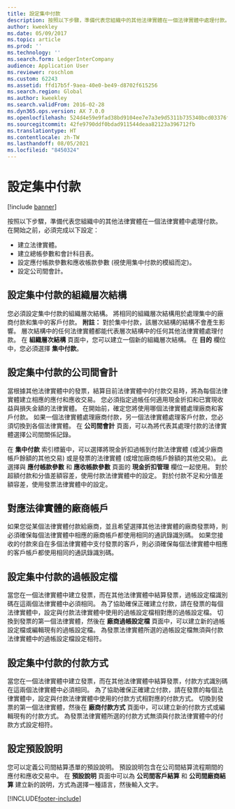 ```yaml
---
title: 設定集中付款
description: 按照以下步驟，準備代表您組織中的其他法律實體在一個法律實體中處理付款。
author: kweekley
ms.date: 05/09/2017
ms.topic: article
ms.prod: ''
ms.technology: ''
ms.search.form: LedgerInterCompany
audience: Application User
ms.reviewer: roschlom
ms.custom: 62243
ms.assetid: ffd17b5f-9aea-40e0-be49-d8702f615256
ms.search.region: Global
ms.author: kweekley
ms.search.validFrom: 2016-02-28
ms.dyn365.ops.version: AX 7.0.0
ms.openlocfilehash: 524d4e59e9fad38bd9104ee7e7a3e9d5311b735340bcd03376fc0ebc48eb7174
ms.sourcegitcommit: 42fe9790ddf0bdad911544deaa82123a396712fb
ms.translationtype: HT
ms.contentlocale: zh-TW
ms.lasthandoff: 08/05/2021
ms.locfileid: "8450324"
---
```

# <a name="set-up-centralized-payments"></a>設定集中付款

[!include [banner](../includes/banner.md)]

按照以下步驟，準備代表您組織中的其他法律實體在一個法律實體中處理付款。 在開始之前，必須完成以下設定：

-   建立法律實體。
-   建立總帳參數和會計科目表。
-   設定應付帳款參數和應收帳款參數 (視使用集中付款的模組而定)。
-   設定公司間會計。

## <a name="set-up-an-organizational-hierarchy-for-centralized-payments"></a>設定集中付款的組織層次結構
您必須設定集中付款的組織層次結構。 將相同的組織層次結構用於處理集中的廠商付款和集中的客戶付款。 **附註：** 對於集中付款，該層次結構的結構不會產生影響。 層次結構中的任何法律實體都能代表層次結構中的任何其他法律實體處理付款。 在 **組織層次結構** 頁面中，您可以建立一個新的組織層次結構。 在 **目的** 欄位中，您必須選擇 **集中付款**。 

## <a name="set-up-an-intercompany-account-for-centralized-payments"></a>設定集中付款的公司間會計
當根據其他法律實體中的發票，結算目前法律實體中的付款交易時，將為每個法律實體建立相應的應付和應收交易。 您必須指定過帳任何適用現金折扣和已實現收益與損失金額的法律實體。 在開始前，確定您將使用哪個法律實體處理廠商和客戶付款。 如果一個法律實體處理廠商付款，另一個法律實體處理客戶付款，您必須切換到各個法律實體。 在 **公司間會計** 頁面，可以為將代表其處理付款的法律實體選擇公司間關係記錄。 

在 **集中付款** 索引標籤中，可以選擇將現金折扣過帳到付款法律實體 (或減少廠商帳戶餘額的其他交易) 或是發票的法律實體 (或增加廠商帳戶餘額的其他交易)。 此選擇與 **應付帳款參數** 和 **應收帳款參數** 頁面的 **現金折扣管理** 欄位一起使用。 對於超額付款和分值差額容差，使用付款法律實體中的設定。 對於付款不足和分值差額容差，使用發票法律實體中的設定。

## <a name="map-vendor-accounts-across-legal-entities"></a>對應法律實體的廠商帳戶
如果您從某個法律實體付款給廠商，並且希望選擇其他法律實體的廠商發票時，則必須確保每個法律實體中相應的廠商帳戶都使用相同的通訊錄識別碼。 如果您接收的付款來自在多個法律實體中支付發票的客戶，則必須確保每個法律實體中相應的客戶帳戶都使用相同的通訊錄識別碼。

## <a name="set-up-posting-profiles-for-centralized-payments"></a>設定集中付款的過帳設定檔
當您在一個法律實體中建立發票，而在其他法律實體中結算發票，過帳設定檔識別碼在這兩個法律實體中必須相同。 為了協助確保正確建立付款，請在發票的每個法律實體中，設定與付款法律實體中使用的過帳設定檔相對應的過帳設定檔。 切換到發票的第一個法律實體，然後在 **廠商過帳設定檔** 頁面中，可以建立新的過帳設定檔或編輯現有的過帳設定檔。 為發票法律實體所選的過帳設定檔無須與付款法律實體中的過帳設定檔設定相符。

## <a name="set-up-methods-of-payment-for-centralized-payments"></a>設定集中付款的付款方式
當您在一個法律實體中建立發票，而在其他法律實體中結算發票，付款方式識別碼在這兩個法律實體中必須相同。 為了協助確保正確建立付款，請在發票的每個法律實體中，設定與付款法律實體中使用的付款方式相對應的付款方式。 切換到發票的第一個法律實體，然後在 **廠商付款方式** 頁面中，可以建立新的付款方式或編輯現有的付款方式。 為發票法律實體所選的付款方式無須與付款法律實體中的付款方式設定相符。

## <a name="set-up-default-descriptions"></a>設定預設說明
您可以定義公司間結算憑單的預設說明。 預設說明包含在公司間結算流程期間的應付和應收交易中。 在 **預設說明** 頁面中可以為 **公司間客戶結算** 和 **公司間廠商結算** 建立新的說明，方式為選擇一種語言，然後輸入文字。





[!INCLUDE[footer-include](../../includes/footer-banner.md)]